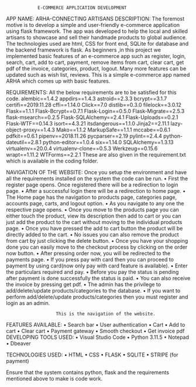                 E-COMMERCE APPLICATION DEVELOPMENT

APP NAME: ARHA-CONNECTING ARTISANS
DESCRIPTION:
               The foremost motive is to develop a simple and user-friendly e-commerce application using flask framework. The app was developed to help the local and skilled artisans to showcase and sell their handmade products to global audience. The technologies used are html, CSS for front end, SQLite for database and the backend framework is flask.
                 As beginners ,in this project we implemented basic features of an e-commerce app such as register, login, search, cart, add to cart, payment, remove items from cart, clear cart, get pdf of the invoice, categories, product, logout.
               Many more features can be updated such as wish list, reviews.
               This is a simple e-commerce app named ARHA which comes up with basic features.

REQUIREMENTS:
            All the below requirements are to be satisfied for this code.
alembic==1.4.2
appdirs==1.4.3
astroid==2.3.3
bcrypt==3.1.7
certifi==2019.11.28
cffi==1.14.0
Click==7.0
distlib==0.3.0
filelock==3.0.12
Flask==1.1.1
Flask-Bcrypt==0.7.1
Flask-Login==0.5.0
Flask-Migrate==2.5.3
flask-msearch==0.2.5
Flask-SQLAlchemy==2.4.1
Flask-Uploads==0.2.1
Flask-WTF==0.14.3
isort==4.3.21
itsdangerous==1.1.0
Jinja2==2.11.1
lazy-object-proxy==1.4.3
Mako==1.1.2
MarkupSafe==1.1.1
mccabe==0.6.1
pdfkit==0.6.1
pipenv==2018.11.26
pycparser==2.19
pylint==2.4.4
python-dateutil==2.8.1
python-editor==1.0.4
six==1.14.0
SQLAlchemy==1.3.13
virtualenv==20.0.4
virtualenv-clone==0.5.3
Werkzeug==0.15.6
wrapt==1.11.2
WTForms==2.2.1
             These are also given in the requirement.txt which is available in the coding folder.

NAVIGATION OF THE WEBSITE:
             Once you setup the environment and have all the requirements installed on the system the code can be run.
•	First the register page opens. Once registered there will be a redirection to login page.
•	After a successful login there will be a redirection to home page.
•	The Home page has the navigation to products page, categories page, accounts page, carts, and logout option.
•	As you navigate to any one the respective page opens.
•	Once you move to the products page you can either touch the product, view its description then add to cart or you can just add the product to the cart without moving to the individual products page.
•	Once you have pressed the add to cart button the product will be directly added to the cart.
•	No issues you can also remove the product from cart by just clicking the delete button.
•	Once you have your shopping done you can easily move to the checkout process by clicking on the order now button.
•	After pressing order now, you will be redirected to the payments page.
•	If you press pay with card then you can proceed to payment by using card(now only pay with card feature is available).
•	Enter the particulars required and pay.
•	Before you pay the status is pending after payment is done successfully the status is paid.
•	You can also receive the invoice by pressing get pdf.
•	The admin has the privilege to add/delete/update products/categories to the database.
•	If you want to perform add/delete/update products/categories then you must register and login as an admin.
 
                       This is the navigation of the website.
FEATURES AVAILABLE:
•	Search bar
•	User authentication
•	Cart
•	Add to cart
•	Clear cart
•	Payment gateway
•	Smooth checkout
•	Get invoice pdf
DEVELOPING TOOLS USED:
•	Visual Studio Code
•	Python 3.11.5
•	Notepad
•	Dbeaver
 
  TECHNOLOGIES USED:
•	HTML
•	CSS
•	FLASK
•	SQLITE
•	STRIPE (for payment)

Ensure that the system contains python, flask and the requirements mentioned above to make is code work.

